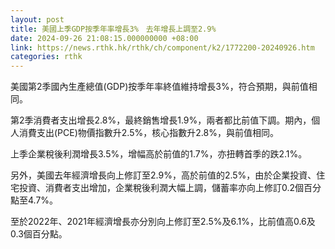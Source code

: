 ```yaml
---
layout: post
title: 美國上季GDP按季年率增長3%　去年增長上調至2.9%
date: 2024-09-26 21:08:15.000000000 +08:00
link: https://news.rthk.hk/rthk/ch/component/k2/1772200-20240926.htm
categories: rthk
---
```


美國第2季國內生產總值(GDP)按季年率終值維持增長3%，符合預期，與前值相同。

第2季消費者支出增長2.8%，最終銷售增長1.9%，兩者都比前值下調。期內，個人消費支出(PCE)物價指數升2.5%，核心指數升2.8%，與前值相同。

上季企業稅後利潤增長3.5%，增幅高於前值的1.7%，亦扭轉首季的跌2.1%。

另外，美國去年經濟增長向上修訂至2.9%，高於前值的2.5%，由於企業投資、住宅投資、消費者支出增加，企業稅後利潤大幅上調，儲蓄率亦向上修訂0.2個百分點至4.7%。

至於2022年、2021年經濟增長亦分別向上修訂至2.5%及6.1%，比前值高0.6及0.3個百分點。
